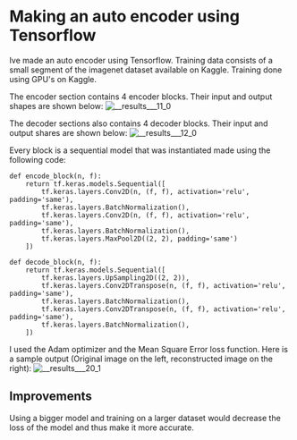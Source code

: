 # Making an auto encoder using Tensorflow

Ive made an auto encoder using Tensorflow. Training data consists of a small segment of the imagenet dataset available on Kaggle. Training done using GPU's on Kaggle.

The encoder section contains 4 encoder blocks. Their input and output shapes are shown below:
![__results___11_0](https://github.com/user-attachments/assets/1abc0f67-6fa6-45ae-8614-6d2a3f5562b2)

The decoder sections also contains 4 decoder blocks. Their input and output shares are shown below:
![__results___12_0](https://github.com/user-attachments/assets/ba9c5ff7-70e0-4ff2-84bc-83118a891189)

Every block is a sequential model that was instantiated made using the following code:
```
def encode_block(n, f):
    return tf.keras.models.Sequential([
        tf.keras.layers.Conv2D(n, (f, f), activation='relu', padding='same'),
        tf.keras.layers.BatchNormalization(),
        tf.keras.layers.Conv2D(n, (f, f), activation='relu', padding='same'),
        tf.keras.layers.BatchNormalization(),
        tf.keras.layers.MaxPool2D((2, 2), padding='same')
    ])

def decode_block(n, f):
    return tf.keras.models.Sequential([
        tf.keras.layers.UpSampling2D((2, 2)),
        tf.keras.layers.Conv2DTranspose(n, (f, f), activation='relu', padding='same'),
        tf.keras.layers.BatchNormalization(),
        tf.keras.layers.Conv2DTranspose(n, (f, f), activation='relu', padding='same'),
        tf.keras.layers.BatchNormalization(),
    ])
```

I used the Adam optimizer and the Mean Square Error loss function. Here is a sample output (Original image on the left, reconstructed image on the right):
![__results___20_1](https://github.com/user-attachments/assets/6077d4f7-9388-4f70-a354-a479dd5b8617)

## Improvements
Using a bigger model and training on a larger dataset would decrease the loss of the model and thus make it more accurate.
